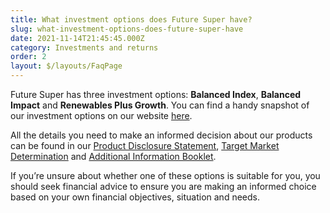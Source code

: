 ```yaml
---
title: What investment options does Future Super have?
slug: what-investment-options-does-future-super-have
date: 2021-11-14T21:45:45.000Z
category: Investments and returns
order: 2
layout: $/layouts/FaqPage
---
```

Future Super has three investment options: **Balanced Index**, **Balanced Impact** and **Renewables Plus Growth**. You can find a handy snapshot of our investment options on our website [here](https://www.futuresuper.com.au/investment-options/).

All the details you need to make an informed decision about our products can be found in our [Product Disclosure Statement](https://www.futuresuper.com.au/pds), [Target Market Determination](https://www.futuresuper.com.au/tmd) and [Additional Information Booklet](https://www.futuresuper.com.au/aib).

If you’re unsure about whether one of these options is suitable for you, you should seek financial advice to ensure you are making an informed choice based on your own financial objectives, situation and needs.